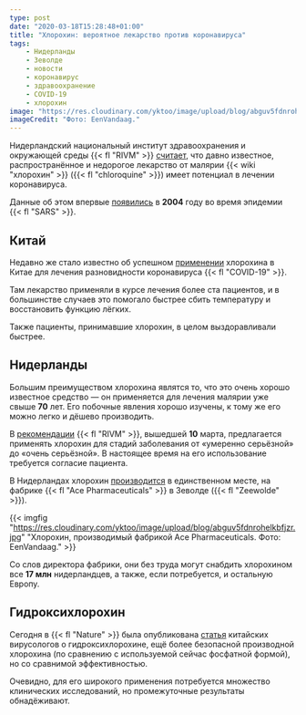 ```yaml
---
type: post
date: "2020-03-18T15:28:48+01:00"
title: "Хлорохин: вероятное лекарство против коронавируса"
tags:
    - Нидерланды
    - Зеволде
    - новости
    - коронавирус
    - здравоохранение
    - COVID-19
    - хлорохин
image: "https://res.cloudinary.com/yktoo/image/upload/blog/abguv5fdnrohelkbfjzr.jpg"
imageCredit: "Фото: EenVandaag."
---
```


Нидерландский национальный институт здравоохранения и окружающей среды {{< fl "RIVM" >}} [считает](https://lci.rivm.nl/covid-19/bijlage/medicamenteuze-behandelopties), что давно известное, распространённое и недорогое лекарство от малярии {{< wiki "хлорохин" >}} ({{< fl "chloroquine" >}}) имеет потенциал в лечении коронавируса.

Данные об этом впервые [появились](https://nieuws.kuleuven.be/nl/2020/antivirale-werking-van-chloroquine-tegen-coronavirussen-reeds-in-2004-ontdekt-door-virologen-ku-leuven) в **2004** году во время эпидемии {{< fl "SARS" >}}.

<!--more-->

## Китай

Недавно же стало известно об успешном [применении](http://www.xinhuanet.com/english/2020-02/17/c_138792403.htm) хлорохина в Китае для лечения разновидности коронавируса {{< fl "COVID-19" >}}.

Там лекарство применяли в курсе лечения более ста пациентов, и в большинстве случаев это помогало быстрее сбить температуру и восстановить функцию лёгких.

Также пациенты, принимавшие хлорохин, в целом выздоравливали быстрее.

## Нидерланды

Большим преимуществом хлорохина являтся то, что это очень хорошо известное средство — он применяется для лечения малярии уже свыше **70** лет. Его побочные явления хорошо изучены, к тому же его можно легко и дёшево производить.

В [рекомендации](https://lci.rivm.nl/covid-19/bijlage/medicamenteuze-behandelopties) {{< fl "RIVM" >}}, вышедшей **10** марта, предлагается применять хлорохин для стадий заболевания от «умеренно серьёзной» до «очень серьёзной». В настоящее время на его использование требуется согласие пациента. 

В Нидерландах хлорохин [производится](https://eenvandaag.avrotros.nl/item/medicijn-uit-zeewolde-nu-onderdeel-van-voorlopig-behandeladvies-coronavirus/) в единственном месте, на фабрике {{< fl "Ace Pharmaceuticals" >}} в Зеволде ({{< fl "Zeewolde" >}}).

{{< imgfig "https://res.cloudinary.com/yktoo/image/upload/blog/abguv5fdnrohelkbfjzr.jpg" "Хлорохин, производимый фабрикой Ace Pharmaceuticals. Фото: EenVandaag." >}}

Со слов директора фабрики, они без труда могут снабдить хлорохином все **17 млн** нидерландцев, а также, если потребуется, и остальную Европу.

## Гидроксихлорохин

Сегодня в {{< fl "Nature" >}} была опубликована [статья](https://www.nature.com/articles/s41421-020-0156-0) китайских вирусологов о гидроксихлорохине, ещё более безопасной производной хлорохина (по сравнению с используемой сейчас фосфатной формой), но со сравнимой эффективностью.

Очевидно, для его широкого применения потребуется множество клинических исследований, но промежуточные результаты обнадёживают.